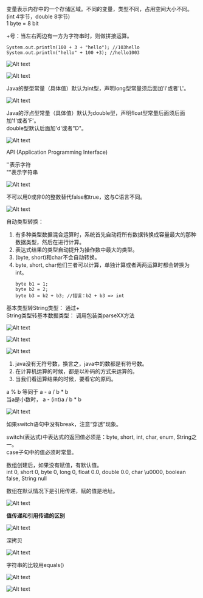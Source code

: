 变量表示内存中的一个存储区域。不同的变量，类型不同，占用空间大小不同。(int 4字节，double 8字节)  
1 byte = 8 bit

+号：当左右两边有一方为字符串时，则做拼接运算。

```
System.out.println(100 + 3 + "hello"); //103hello
System.out.println("hello" + 100 +3); //hello1003
```

![Alt text](image/1686296685291.png)


![Alt text](image/1686297110771.png)

Java的整型常量（具体值）默认为int型，声明long型常量须后面加'l'或者'L'。


![Alt text](image/1686297652163.png)

Java的浮点型常量（具体值）默认为double型，声明float型常量后面须后面加'f'或者'F'。  
double型默认后面加'd'或者"D"。

![Alt text](image/1686298257946.png)

API (Application Programming Interface)

''表示字符  
""表示字符串

![Alt text](image/1686299355041.png)

不可以用0或非0的整数替代false和true，这与C语言不同。

![Alt text](image/1686299844199.png)

自动类型转换：  
1. 有多种类型数据混合运算时，系统首先自动将所有数据转换成容量最大的那种数据类型，然后在进行计算。
2. 表达式结果的类型自动提升为操作数中最大的类型。
3. (byte, short)和char不会自动转换。
4. byte, short, char他们三者可以计算，单独计算或者两两运算时都会转换为int。
   ```
   byte b1 = 1;
   byte b2 = 2;
   byte b3 = b2 + b3; //错误：b2 + b3 => int
   ```

基本类型转String类型： 通过+  
String类型转基本数据类型： 调用包装类parseXX方法

![Alt text](image/1686302519486.png)

![Alt text](image/1686302819448.png)

![Alt text](image/1686304041370.png)

1. java没有无符号数，换言之，java中的数都是有符号数。
2. 在计算机运算的时候，都是以补码的方式来运算的。
3. 当我们看运算结果的时候，要看它的原码。

a % b 等同于 a - a / b * b  
当a是小数时， a - (int)a / b * b

![Alt text](image/1686305412149.png)

如果switch语句中没有break，注意“穿透”现象。

switch(表达式)中表达式的返回值必须是：byte, short, int, char, enum, String之一。  
case子句中的值必须时常量。

数组创建后，如果没有赋值，有默认值。  
int 0, short 0, byte 0, long 0, float 0.0, double 0.0, char \u0000, boolean false, String null

数组在默认情况下是引用传递，赋的值是地址。

![Alt text](image/1686313796114.png)

**值传递和引用传递的区别**

![Alt text](image/1686313859108.png)

深拷贝

![Alt text](image/1686314003619.png)

字符串的比较用equals()

![Alt text](image/1686315298211.png)

![Alt text](image/1686315948101.png)